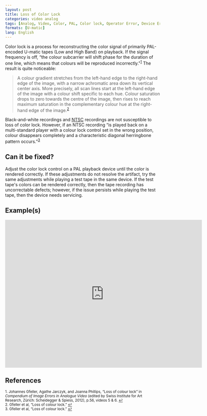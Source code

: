 ```yaml
---
layout: post
title: Loss of Color Lock
categories: video analog
tags: [Analog, Video, Color, PAL, Color lock, Operator Error, Device Error]
formats: [U-matic]
lang: English
---
```


Color lock is a process for reconstructing the color signal of primarily PAL-encoded U-matic tapes (Low and High Band) on playback. If the signal frequency is off, “the colour subcarrier will shift phase for the duration of one line, which means that colours will be reproduced incorrectly.”<sup><a href="#fn1" id="ref1">1</a></sup> The result is quite noticeable:

<blockquote>A colour gradient stretches from the left-hand edge to the right-hand edge of the image, with a narrow achromatic area down its vertical center axis. More precisely, all scan lines start at the left-hand edge of the image with a colour shift specific to each hue. Colour saturation drops to zero towards the centre of the image, then rises to reach maximum saturation in the complementary colour hue at the right-hand edge of the image.<sup><a href="#fn2" id="ref2">2</a></sup></blockquote>  

Black-and-white recordings and [NTSC](http://en.wikipedia.org/wiki/NTSC) recordings are not susceptible to loss of color lock. However, if an NTSC recording “is played back on a multi-standard player with a colour lock control set in the wrong position, colour disappears completely and a characteristic diagonal herringbone pattern occurs.”<sup><a href="#fn3" id="ref3">3</a></sup>

## Can it be fixed?

Adjust the color lock control on a PAL playback device until the color is rendered correctly. If these adjustments do not resolve the artifact, try the same adjustments while playing a test tape in the same device. If the test tape's colors can be rendered correctly, then the tape recording has uncorrectable defects; however, if the issue persists while playing the test tape, then the device needs servicing.

## Example(s)

<iframe src="https://archive.org/embed/AVAAUmaticColorLock" width="640" height="480" frameborder="0" webkitallowfullscreen="true" mozallowfullscreen="true" allowfullscreen></iframe>

## References

<sup id="fn1">1. Johannes Gfeller, Agathe Jarczyk, and Joanna Phillips, “Loss of colour lock” in _Compendium of Image Errors in Analogue Video_ (edited by Swiss Institute for Art Research, Zürich: Scheidegger & Spiess, 2012), p.56, videos 5 & 6. <a href="#ref1" title="Jump back to footnote 1 in the text.">↩</a></sup>   
<sup id="fn2">2. Gfeller et al, “Loss of colour lock.” <a href="#ref2" title="Jump back to footnote 2 in the text.">↩</a></sup>   
<sup id="fn3">3. Gfeller et al, “Loss of colour lock.” <a href="#ref3" title="Jump back to footnote 3 in the text.">↩</a></sup>
